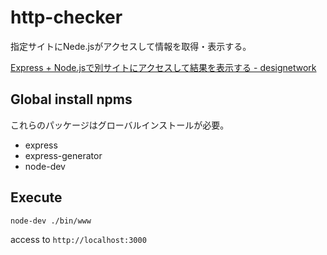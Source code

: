 # http-checker

指定サイトにNede.jsがアクセスして情報を取得・表示する。

[Express + Node.jsで別サイトにアクセスして結果を表示する - designetwork](http://designetwork.hatenablog.com/entry/2017/03/05/express-https-checker)

## Global install npms

これらのパッケージはグローバルインストールが必要。

- express
- express-generator
- node-dev

## Execute
`node-dev ./bin/www`

access to `http://localhost:3000`
